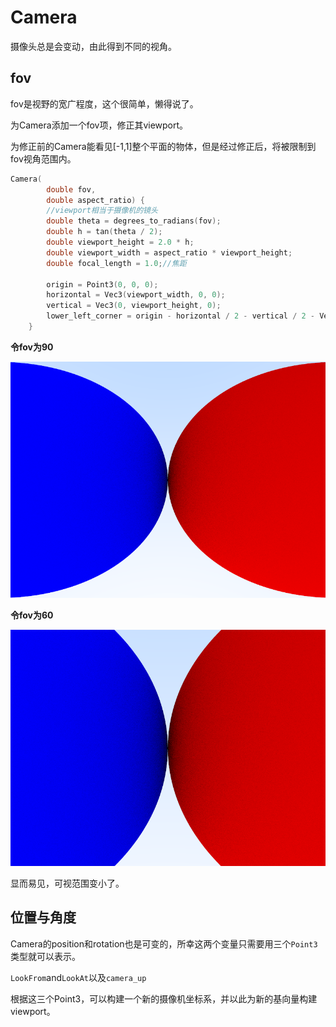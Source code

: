 # Camera

摄像头总是会变动，由此得到不同的视角。

## fov

fov是视野的宽广程度，这个很简单，懒得说了。

为Camera添加一个fov项，修正其viewport。

为修正前的Camera能看见[-1,1]整个平面的物体，但是经过修正后，将被限制到fov视角范围内。

```c++
Camera(
		double fov,
		double aspect_ratio) {
		//viewport相当于摄像机的镜头
		double theta = degrees_to_radians(fov);
		double h = tan(theta / 2);
		double viewport_height = 2.0 * h;
		double viewport_width = aspect_ratio * viewport_height;
		double focal_length = 1.0;//焦距

		origin = Point3(0, 0, 0);
		horizontal = Vec3(viewport_width, 0, 0);
		vertical = Vec3(0, viewport_height, 0);
		lower_left_corner = origin - horizontal / 2 - vertical / 2 - Vec3(0, 0, focal_length); //我想理解成(l,b,n)
	}
```

**令fov为90**

![90](5.1.90.png)

**令fov为60**

![60](5.1.60.png)

显而易见，可视范围变小了。

## 位置与角度

Camera的position和rotation也是可变的，所幸这两个变量只需要用三个`Point3`类型就可以表示。

`LookFrom`and`LookAt`以及`camera_up`

根据这三个Point3，可以构建一个新的摄像机坐标系，并以此为新的基向量构建viewport。

